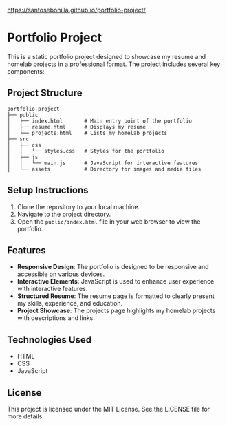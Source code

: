 https://santosebonilla.github.io/portfolio-project/
# Portfolio Project

This is a static portfolio project designed to showcase my resume and homelab projects in a professional format. The project includes several key components:

## Project Structure

```
portfolio-project
├── public
│   ├── index.html       # Main entry point of the portfolio
│   ├── resume.html      # Displays my resume
│   └── projects.html    # Lists my homelab projects
├── src
│   ├── css
│   │   └── styles.css   # Styles for the portfolio
│   ├── js
│   │   └── main.js      # JavaScript for interactive features
│   └── assets           # Directory for images and media files
```

## Setup Instructions

1. Clone the repository to your local machine.
2. Navigate to the project directory.
3. Open the `public/index.html` file in your web browser to view the portfolio.

## Features

- **Responsive Design**: The portfolio is designed to be responsive and accessible on various devices.
- **Interactive Elements**: JavaScript is used to enhance user experience with interactive features.
- **Structured Resume**: The resume page is formatted to clearly present my skills, experience, and education.
- **Project Showcase**: The projects page highlights my homelab projects with descriptions and links.

## Technologies Used

- HTML
- CSS
- JavaScript

## License

This project is licensed under the MIT License. See the LICENSE file for more details.
